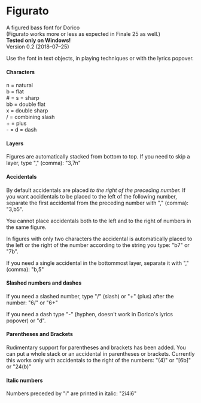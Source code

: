 # Figurato
A figured bass font for Dorico  
(Figurato works more or less as expected in Finale 25 as well.)  
**Tested only on Windows!**  
Version 0.2 (2018–07–25)

Use the font in text objects, in playing techniques or with the lyrics popover.  

#### Characters
n = natural  
b = flat  
\# = s = sharp  
bb = double flat  
x = double sharp  
/ = combining slash  
\+ = plus  
\- = d = dash

#### Layers
Figures are automatically stacked from bottom to top. If you need to skip a layer, type "," (comma): "3,7n"

#### Accidentals
By default accidentals are placed *to the right of the preceding number.* If you want accidentals to be placed to the left of the following number, separate the first accidental from the preceding number with "," (comma): "3,b5".

You cannot place accidentals both to the left and to the right of numbers in the same figure.

In figures with only two characters the accidental is automatically placed to the left or the right of the number according to the string you type: "b7" or "7b".

If you need a single accidental in the bottommost layer, separate it with "," (comma): "b,5"

#### Slashed numbers and dashes
If you need a slashed number, type "/" (slash) or "+" (plus) after the number: "6/" or "6+"

If you need a dash type "-" (hyphen, doesn't work in Dorico's lyrics popover) or "d".

#### Parentheses and Brackets
Rudimentary support for parentheses and brackets has been added. You can put a whole stack or an accidental in parentheses or brackets. Currently this works only with accidentals to the right of the numbers: "(4)" or "[6b]" or "24(b)"

#### Italic numbers
Numbers preceded by "i" are printed in italic: "2i4i6"
